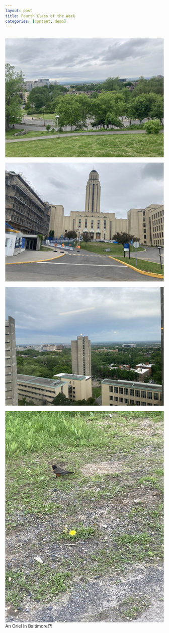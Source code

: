 ```yaml
---
layout: post
title: Fourth Class of the Week
categories: [content, demo]
---
```


## 

![picture of walk](/assets/image/coolwalk1.jpg)

![picture of tall building](/assets/image/tallbuilding.jpg)

![picture of skyline](/assets/image/skyline.jpg)

![picture of Oriel bird](/assets/image/Oriel.jpg)
An Oriel in Baltimore!?!
